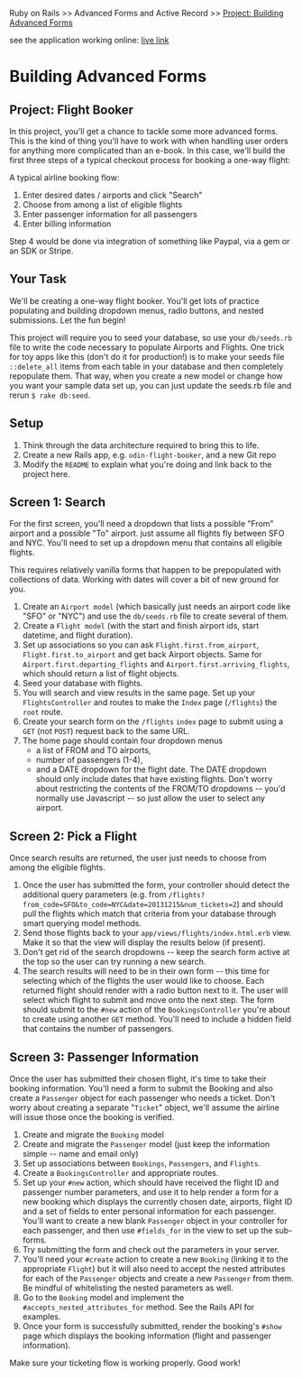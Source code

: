  Ruby on Rails >> Advanced Forms and Active Record >> [Project: Building Advanced Forms](https://www.theodinproject.com/courses/ruby-on-rails/lessons/building-advanced-forms)

 see the application working online: [live link](manuel-flight-booker.herokuapp.com)   


# Building Advanced Forms

## Project: Flight Booker

In this project, you'll get a chance to tackle some more advanced forms. This is the kind of thing you'll have to work with when handling user orders for anything more complicated than an e-book. In this case, we'll build the first three steps of a typical checkout process for booking a one-way flight:

A typical airline booking flow:

1) Enter desired dates / airports and click "Search"
2) Choose from among a list of eligible flights
3) Enter passenger information for all passengers
4) Enter billing information

Step 4 would be done via integration of something like Paypal, via a gem or an SDK or Stripe.


## Your Task

We'll be creating a one-way flight booker. You'll get lots of practice populating and building dropdown menus, radio buttons, and nested submissions. Let the fun begin!

This project will require you to seed your database, so use your `db/seeds.rb` file to write the code necessary to populate Airports and Flights. One trick for toy apps like this (don't do it for production!) is to make your seeds file `::delete_all` items from each table in your database and then completely repopulate them. That way, when you create a new model or change how you want your sample data set up, you can just update the seeds.rb file and rerun `$ rake db:seed`.

## Setup

1) Think through the data architecture required to bring this to life.
2) Create a new Rails app, e.g. `odin-flight-booker`, and a new Git repo
3) Modify the `README` to explain what you're doing and link back to the project here.

## Screen 1: Search

For the first screen, you'll need a dropdown that lists a possible "From" airport and a possible "To" airport. just assume all flights fly between SFO and NYC. You'll need to set up a dropdown menu that contains all eligible flights.

This requires relatively vanilla forms that happen to be prepopulated with collections of data. Working with dates will cover a bit of new ground for you.

1) Create an `Airport model` (which basically just needs an airport code like "SFO" or "NYC") and use the `db/seeds.rb` file to create several of them.
2) Create a `Flight model` (with the start and finish airport ids, start datetime, and flight duration).
3) Set up associations so you can ask `Flight.first.from_airport`, `Flight.first.to_airport` and get back Airport objects. Same for `Airport.first.departing_flights` and `Airport.first.arriving_flights`, which should return a list of flight objects.
4) Seed your database with flights.
5) You will search and view results in the same page. Set up your `FlightsController` and routes to make the `Index` page (`/flights`) the `root` route.
6) Create your search form on the `/flights` `index` page to submit using a `GET` (not `POST`) request back to the same URL.
8) The home page should contain four dropdown menus
    * a list of FROM and TO airports, 
    * number of passengers (1-4), 
    * and a DATE dropdown for the flight date. The DATE dropdown should only include dates that have existing flights. Don't worry about restricting the contents of the FROM/TO dropdowns -- you'd normally use Javascript -- so just allow the user to select any airport. 

## Screen 2: Pick a Flight

Once search results are returned, the user just needs to choose from among the eligible flights.

1) Once the user has submitted the form, your controller should detect the additional query parameters (e.g. from `/flights?from_code=SFO&to_code=NYC&date=20131215&num_tickets=2`) and should pull the flights which match that criteria from your database through smart querying model methods.
2) Send those flights back to your `app/views/flights/index.html.erb` view. Make it so that the view will display the results below (if present).
3) Don't get rid of the search dropdowns -- keep the search form active at the top so the user can try running a new search.
4) The search results will need to be in their own form -- this time for selecting which of the flights the user would like to choose. Each returned flight should render with a radio button next to it. The user will select which flight to submit and move onto the next step. The form should submit to the `#new` action of the `BookingsController` you're about to create using another `GET` method. You'll need to include a hidden field that contains the number of passengers.

## Screen 3: Passenger Information

Once the user has submitted their chosen flight, it's time to take their booking information. You'll need a form to submit the Booking and also create a `Passenger` object for each passenger who needs a ticket. Don't worry about creating a separate "`Ticket`" object, we'll assume the airline will issue those once the booking is verified.

1) Create and migrate the `Booking` model
2) Create and migrate the `Passenger` model (just keep the information simple -- name and email only)
3) Set up associations between `Bookings`, `Passengers`, and `Flights`.
4) Create a `BookingsController` and appropriate routes.
5) Set up your `#new` action, which should have received the flight ID and passenger number parameters, and use it to help render a form for a new booking which displays the currently chosen date, airports, flight ID and a set of fields to enter personal information for each passenger. You'll want to create a new blank `Passenger` object in your controller for each passenger, and then use `#fields_for` in the view to set up the sub-forms.
6) Try submitting the form and check out the parameters in your server.
7) You'll need your `#create` action to create a new `Booking` (linking it to the appropriate `Flight`) but it will also need to accept the nested attributes for each of the `Passenger` objects and create a new `Passenger` from them. Be mindful of whitelisting the nested parameters as well.
8) Go to the `Booking` model and implement the `#accepts_nested_attributes_for` method. See the Rails API for examples.
9) Once your form is successfully submitted, render the booking's `#show` page which displays the booking information (flight and passenger information).


Make sure your ticketing flow is working properly. Good work!
